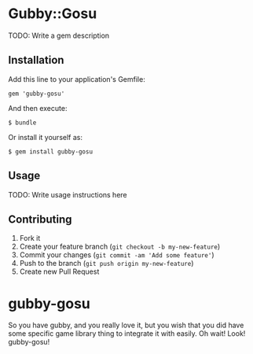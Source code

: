 # Gubby::Gosu

TODO: Write a gem description

## Installation

Add this line to your application's Gemfile:

    gem 'gubby-gosu'

And then execute:

    $ bundle

Or install it yourself as:

    $ gem install gubby-gosu

## Usage

TODO: Write usage instructions here

## Contributing

1. Fork it
2. Create your feature branch (`git checkout -b my-new-feature`)
3. Commit your changes (`git commit -am 'Add some feature'`)
4. Push to the branch (`git push origin my-new-feature`)
5. Create new Pull Request

gubby-gosu
==========

So you have gubby, and you really love it, but you wish that you did have some specific game library thing to integrate it with easily. Oh wait! Look! gubby-gosu!